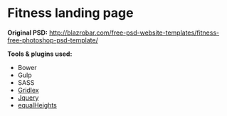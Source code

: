 # Fitness landing page

**Original PSD:** http://blazrobar.com/free-psd-website-templates/fitness-free-photoshop-psd-template/

**Tools & plugins used:**

* Bower
* Gulp
* SASS
* [Gridlex](http://gridlex.devlint.fr/)
* [Jquery](https://jquery.com)
* [equalHeights](https://github.com/mattbanks/jQuery.equalHeights)



